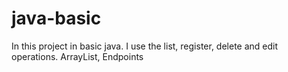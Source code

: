 # java-basic
 In this project in basic java. I use the list, register, delete and edit operations. ArrayList, Endpoints
